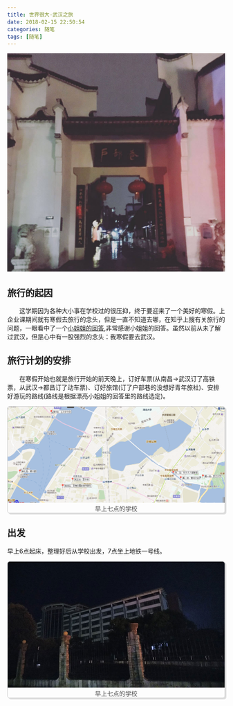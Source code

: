 ```yaml
---
title: 世界很大-武汉之旅
date: 2018-02-15 22:50:54
categories: 随笔
tags: [随笔]
---
```

![知乎图](/img/武汉之旅/1.jpg)

## 旅行的起因
&ensp;&ensp;&ensp;&ensp;这学期因为各种大小事在学校过的很压抑，终于要迎来了一个美好的寒假。上企业课期间就有寒假去旅行的念头，但是一直不知道去哪，在知乎上搜有关旅行的问题，一眼看中了一个[小姐姐的回答](https://www.zhihu.com/question/20392092/answer/111832251),非常感谢小姐姐的回答。虽然以前从未了解过武汉，但是心中有一股强烈的念头：我寒假要去武汉。<!--more-->

## 旅行计划的安排
&ensp;&ensp;&ensp;&ensp;在寒假开始也就是旅行开始的前天晚上，订好车票(从南昌→武汉订了高铁票，从武汉→都昌订了动车票)、订好旅馆(订了户部巷的没想好青年旅社)、安排好游玩的路线(路线是根据漂亮小姐姐的回答里的路线选定)。
<div style="text-align: center;color: #4d4d4d;border: 1px solid #ccc;box-shadow: 3px 3px 1px #ddd;border-radius: 5px;"><img src="/img/武汉之旅/2.png" alt="行程路线图" style="border-radius: 5px 5px 0 0;">早上七点的学校</div>

## 出发
早上6点起床，整理好后从学校出发，7点坐上地铁一号线。
<div style="text-align: center;color: #4d4d4d;border: 1px solid #ccc;box-shadow: 3px 3px 1px #ddd;border-radius: 5px;"><img src="/img/武汉之旅/3.jpg" alt="学校清晨图" style="border-radius: 5px 5px 0 0;">早上七点的学校</div>